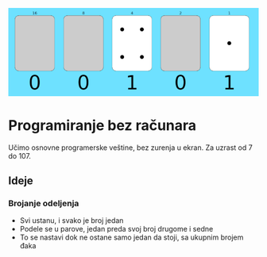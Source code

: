 [![](screen.png)](https://skolakoda.org/programiranje-bez-racunara/)

# Programiranje bez računara

Učimo osnovne programerske veštine, bez zurenja u ekran. Za uzrast od 7 do 107.

## Ideje

### Brojanje odeljenja

- Svi ustanu, i svako je broj jedan
- Podele se u parove, jedan preda svoj broj drugome i sedne
- To se nastavi dok ne ostane samo jedan da stoji, sa ukupnim brojem đaka
